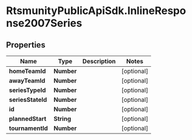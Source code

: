 # RtsmunityPublicApiSdk.InlineResponse2007Series

## Properties
Name | Type | Description | Notes
------------ | ------------- | ------------- | -------------
**homeTeamId** | **Number** |  | [optional] 
**awayTeamId** | **Number** |  | [optional] 
**seriesTypeId** | **Number** |  | [optional] 
**seriesStateId** | **Number** |  | [optional] 
**id** | **Number** |  | [optional] 
**plannedStart** | **String** |  | [optional] 
**tournamentId** | **Number** |  | [optional] 


